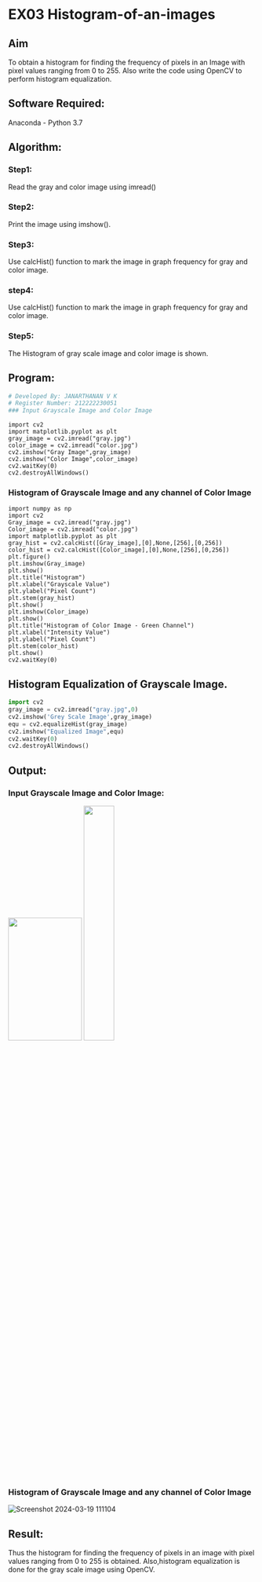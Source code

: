 # EX03 Histogram-of-an-images
## Aim
To obtain a histogram for finding the frequency of pixels in an Image with pixel values ranging from 0 to 255. Also write the code using OpenCV to perform histogram equalization.

## Software Required:
Anaconda - Python 3.7

## Algorithm:
### Step1:
Read the gray and color image using imread()

### Step2:
Print the image using imshow().

### Step3:
Use calcHist() function to mark the image in graph frequency for gray and color image.

### step4:
Use calcHist() function to mark the image in graph frequency for gray and color image.

### Step5:
The Histogram of gray scale image and color image is shown.


## Program:
```python
# Developed By: JANARTHANAN V K
# Register Number: 212222230051
### Input Grayscale Image and Color Image
```
```
import cv2
import matplotlib.pyplot as plt
gray_image = cv2.imread("gray.jpg")
color_image = cv2.imread("color.jpg")
cv2.imshow("Gray Image",gray_image)
cv2.imshow("Color Image",color_image)
cv2.waitKey(0)
cv2.destroyAllWindows()
```


### Histogram of Grayscale Image and any channel of Color Image
```
import numpy as np
import cv2
Gray_image = cv2.imread("gray.jpg")
Color_image = cv2.imread("color.jpg")
import matplotlib.pyplot as plt
gray_hist = cv2.calcHist([Gray_image],[0],None,[256],[0,256])
color_hist = cv2.calcHist([Color_image],[0],None,[256],[0,256])
plt.figure()
plt.imshow(Gray_image)
plt.show()
plt.title("Histogram")
plt.xlabel("Grayscale Value")
plt.ylabel("Pixel Count")
plt.stem(gray_hist)
plt.show()
plt.imshow(Color_image)
plt.show()
plt.title("Histogram of Color Image - Green Channel")
plt.xlabel("Intensity Value")
plt.ylabel("Pixel Count")
plt.stem(color_hist)
plt.show()
cv2.waitKey(0)
```

## Histogram Equalization of Grayscale Image.
```python
import cv2
gray_image = cv2.imread("gray.jpg",0)
cv2.imshow('Grey Scale Image',gray_image)
equ = cv2.equalizeHist(gray_image)
cv2.imshow("Equalized Image",equ)
cv2.waitKey(0)
cv2.destroyAllWindows()
```

## Output:
### Input Grayscale Image and Color Image:

<img src="https://github.com/Janarthanan2/DIP_EX03_Histogram-of-an-images/assets/119393515/8a938518-0869-46df-bcb9-9aa9d2a2e98a" width = 150 height =250>
<img src="https://github.com/Janarthanan2/DIP_EX03_Histogram-of-an-images/assets/119393515/7b2db2a7-0c3c-43fd-bed3-37c9cdab2395" width = 35%>




### Histogram of Grayscale Image and any channel of Color Image


![Screenshot 2024-03-19 111104](https://github.com/Aravindsamy04/Histogram-of-an-images/assets/113497037/496e3f97-2b4c-44c3-8fbd-1445e7b46578)






## Result: 
Thus the histogram for finding the frequency of pixels in an image with pixel values ranging from 0 to 255 is obtained. Also,histogram equalization is done for the gray scale image using OpenCV.
